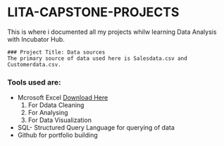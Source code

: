 # LITA-CAPSTONE-PROJECTS
This is where i documented all my projects whilw learning Data Analysis with Incubator Hub.

```
### Project Title: Data sources 
The primary source of data used here is Salesdata.csv and Customerdata.csv.

```
### Tools used are:
- Mcrosoft Excel [Download Here](https://www.microsoft.com)
   1. For Ddata Cleaning
   2. For Analysing
   3. For Data Visualization
- SQL- Structured Query Language for querying of data
- Github for portfolio building
